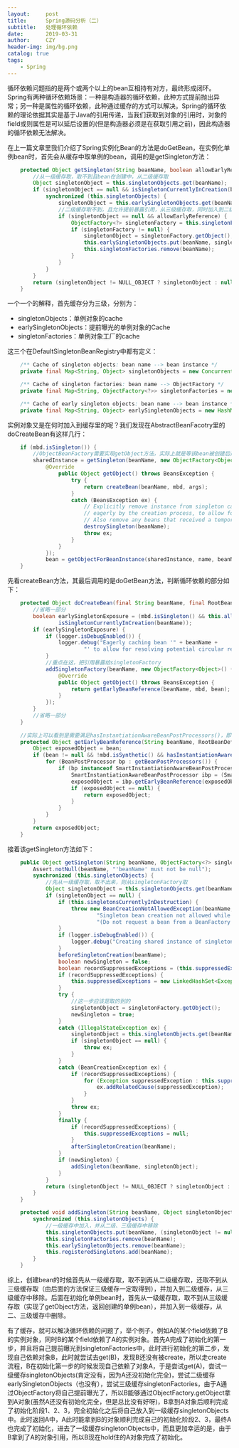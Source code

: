 ```yaml
---
layout:     post
title:      Spring源码分析（二）
subtitle:   处理循环依赖
date:       2019-03-31
author:     CZY
header-img: img/bg.png
catalog: true
tags:
    - Spring
---
```


循环依赖问题指的是两个或两个以上的bean互相持有对方，最终形成闭环。Spring有两种循环依赖场景：一种是构造器的循环依赖，此种方式提前抛出异常；另一种是属性的循环依赖，此种通过缓存的方式可以解决。Spring的循环依赖的理论依据其实是基于Java的引用传递，当我们获取到对象的引用时，对象的field或则属性是可以延后设置的(但是构造器必须是在获取引用之前)，因此构造器的循环依赖无法解决。

在上一篇文章里我们介绍了Spring实例化Bean的方法是doGetBean，在实例化单例bean时，首先会从缓存中取单例的bean，调用的是getSingleton方法：

```java
	protected Object getSingleton(String beanName, boolean allowEarlyReference) {
        //从一级缓存取，取不到且bean在创建中，从二级缓存取
		Object singletonObject = this.singletonObjects.get(beanName);
		if (singletonObject == null && isSingletonCurrentlyInCreation(beanName)) {
			synchronized (this.singletonObjects) {
				singletonObject = this.earlySingletonObjects.get(beanName);
                //二级缓存取不到，且允许提前暴露引用，从三级缓存取，同时加入到二级缓存中，并从三级缓存中移除
				if (singletonObject == null && allowEarlyReference) {
					ObjectFactory<?> singletonFactory = this.singletonFactories.get(beanName);
					if (singletonFactory != null) {
						singletonObject = singletonFactory.getObject();
						this.earlySingletonObjects.put(beanName, singletonObject);
						this.singletonFactories.remove(beanName);
					}
				}
			}
		}
		return (singletonObject != NULL_OBJECT ? singletonObject : null);
	}
```

一个一个的解释，首先缓存分为三级，分别为：
+ singletonObjects：单例对象的cache
+ earlySingletonObjects：提前曝光的单例对象的Cache 
+ singletonFactories：单例对象工厂的cache 

这三个在DefaultSingletonBeanRegistry中都有定义：

```java
	/** Cache of singleton objects: bean name --> bean instance */
	private final Map<String, Object> singletonObjects = new ConcurrentHashMap<String, Object>(64);

	/** Cache of singleton factories: bean name --> ObjectFactory */
	private final Map<String, ObjectFactory<?>> singletonFactories = new HashMap<String, ObjectFactory<?>>(16);

	/** Cache of early singleton objects: bean name --> bean instance */
	private final Map<String, Object> earlySingletonObjects = new HashMap<String, Object>(16);
```

实例对象又是在何时加入到缓存里的呢？我们发现在AbstractBeanFacotry里的doCreateBean有这样几行：

```java
	if (mbd.isSingleton()) {
        //ObjectBeanFactory需要实现getObject方法，实际上就是等该bean被创建后返回
		sharedInstance = getSingleton(beanName, new ObjectFactory<Object>() {
			@Override
				public Object getObject() throws BeansException {
					try {
						return createBean(beanName, mbd, args);
                    }
					catch (BeansException ex) {
					    // Explicitly remove instance from singleton cache: It might have been put there
						// eagerly by the creation process, to allow for circular reference resolution.
						// Also remove any beans that received a temporary reference to the bean.
						destroySingleton(beanName);
						throw ex;
					}
				}
			});
			bean = getObjectForBeanInstance(sharedInstance, name, beanName, mbd);
	}
```

先看createBean方法，其最后调用的是doGetBean方法，判断循环依赖的部分如下：

```java
	protected Object doCreateBean(final String beanName, final RootBeanDefinition mbd, final Object[] args) {
		//省略一部分
		boolean earlySingletonExposure = (mbd.isSingleton() && this.allowCircularReferences &&
				isSingletonCurrentlyInCreation(beanName));
		if (earlySingletonExposure) {
			if (logger.isDebugEnabled()) {
				logger.debug("Eagerly caching bean '" + beanName +
						"' to allow for resolving potential circular references");
			}
			//重点在这，把引用暴露给singletonFactory
			addSingletonFactory(beanName, new ObjectFactory<Object>() {
				@Override
				public Object getObject() throws BeansException {
					return getEarlyBeanReference(beanName, mbd, bean);
				}
			});
		}
		//省略一部分
	}
	
	//实际上可以看到是需要满足hasInstantiationAwareBeanPostProcessors()，即一些特殊的注解如@Autowired才会把引用暴露
	protected Object getEarlyBeanReference(String beanName, RootBeanDefinition mbd, Object bean) {
		Object exposedObject = bean;
		if (bean != null && !mbd.isSynthetic() && hasInstantiationAwareBeanPostProcessors()) {
			for (BeanPostProcessor bp : getBeanPostProcessors()) {
				if (bp instanceof SmartInstantiationAwareBeanPostProcessor) {
					SmartInstantiationAwareBeanPostProcessor ibp = (SmartInstantiationAwareBeanPostProcessor) bp;
					exposedObject = ibp.getEarlyBeanReference(exposedObject, beanName);
					if (exposedObject == null) {
						return exposedObject;
					}
				}
			}
		}
		return exposedObject;
	}
```

接着该getSingleton方法如下：

```java
	public Object getSingleton(String beanName, ObjectFactory<?> singletonFactory) {
		Assert.notNull(beanName, "'beanName' must not be null");
		synchronized (this.singletonObjects) {
            //先从一级缓存取，取不出来，则从singletonFactory取
			Object singletonObject = this.singletonObjects.get(beanName);
			if (singletonObject == null) {
				if (this.singletonsCurrentlyInDestruction) {
					throw new BeanCreationNotAllowedException(beanName,
							"Singleton bean creation not allowed while the singletons of this factory are in destruction " +
							"(Do not request a bean from a BeanFactory in a destroy method implementation!)");
				}
				if (logger.isDebugEnabled()) {
					logger.debug("Creating shared instance of singleton bean '" + beanName + "'");
				}
				beforeSingletonCreation(beanName);
				boolean newSingleton = false;
				boolean recordSuppressedExceptions = (this.suppressedExceptions == null);
				if (recordSuppressedExceptions) {
					this.suppressedExceptions = new LinkedHashSet<Exception>();
				}
				try {
                    //这一步应该是取的到的
					singletonObject = singletonFactory.getObject();
					newSingleton = true;
				}
				catch (IllegalStateException ex) {
					singletonObject = this.singletonObjects.get(beanName);
					if (singletonObject == null) {
						throw ex;
					}
				}
				catch (BeanCreationException ex) {
					if (recordSuppressedExceptions) {
						for (Exception suppressedException : this.suppressedExceptions) {
							ex.addRelatedCause(suppressedException);
						}
					}
					throw ex;
				}
				finally {
					if (recordSuppressedExceptions) {
						this.suppressedExceptions = null;
					}
					afterSingletonCreation(beanName);
				}
				if (newSingleton) {
					addSingleton(beanName, singletonObject);
				}
			}
			return (singletonObject != NULL_OBJECT ? singletonObject : null);
		}
	}

    protected void addSingleton(String beanName, Object singletonObject) {
		synchronized (this.singletonObjects) {
            //一级缓存中加入，并从二级、三级缓存中移除
			this.singletonObjects.put(beanName, (singletonObject != null ? singletonObject : NULL_OBJECT));
			this.singletonFactories.remove(beanName);
			this.earlySingletonObjects.remove(beanName);
			this.registeredSingletons.add(beanName);
		}
	}
```

综上，创建bean的时候首先从一级缓存取，取不到再从二级缓存取，还取不到从三级缓存取（由后面的方法保证三级缓存一定取得到），并加入到二级缓存，从三级缓存中移除。后面在初始化单例bean时，首先从一级缓存取，取不到从三级缓存取（实现了getObject方法，返回创建的单例bean），并加入到一级缓存，从二、三级缓存中删除。

有了缓存，就可以解决循环依赖的问题了，举个例子，例如A的某个field依赖了B的实例对象，同时B的某个field依赖了A的实例对象。首先A完成了初始化的第一步，并且将自己提前曝光到singletonFactories中，此时进行初始化的第二步，发现自己依赖对象B，此时就尝试去get(B)，发现B还没有被create，所以走create流程，B在初始化第一步的时候发现自己依赖了对象A，于是尝试get(A)，尝试一级缓存singletonObjects(肯定没有，因为A还没初始化完全)，尝试二级缓存earlySingletonObjects（也没有），尝试三级缓存singletonFactories，由于A通过ObjectFactory将自己提前曝光了，所以B能够通过ObjectFactory.getObject拿到A对象(虽然A还没有初始化完全，但是总比没有好呀)，B拿到A对象后顺利完成了初始化阶段1、2、3，完全初始化之后将自己放入到一级缓存singletonObjects中。此时返回A中，A此时能拿到B的对象顺利完成自己的初始化阶段2、3，最终A也完成了初始化，进去了一级缓存singletonObjects中，而且更加幸运的是，由于B拿到了A的对象引用，所以B现在hold住的A对象完成了初始化。